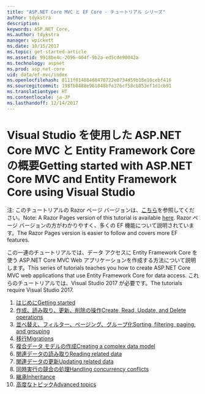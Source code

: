 ```yaml
---
title: "ASP.NET Core MVC と EF Core - チュートリアル シリーズ"
author: tdykstra
description: 
keywords: ASP.NET Core,
ms.author: tdykstra
manager: wpickett
ms.date: 10/15/2017
ms.topic: get-started-article
ms.assetid: 9918be4c-2096-404f-9b2a-ed5cde90042a
ms.technology: aspnet
ms.prod: asp.net-core
uid: data/ef-mvc/index
ms.openlocfilehash: 8111f01488468470722e0734d59b18e10cebf416
ms.sourcegitcommit: 198fb0488e961048bfa376cf58cb853ef1d1cb91
ms.translationtype: HT
ms.contentlocale: ja-JP
ms.lasthandoff: 12/14/2017
---
```

# <a name="getting-started-with-aspnet-core-mvc-and-entity-framework-core-using-visual-studio"></a><span data-ttu-id="fe830-103">Visual Studio を使用した ASP.NET Core MVC と Entity Framework Core の概要</span><span class="sxs-lookup"><span data-stu-id="fe830-103">Getting started with ASP.NET Core MVC and Entity Framework Core using Visual Studio</span></span>

<span data-ttu-id="fe830-104">注: このチュートリアルの Razor ページ バージョンは、[こちら](xref:data/ef-rp/intro)を参照してください。</span><span class="sxs-lookup"><span data-stu-id="fe830-104">Note: A Razor Pages version of this tutorial is available [here](xref:data/ef-rp/intro).</span></span> <span data-ttu-id="fe830-105">Razor ページ バージョンの方がわかりやすく、多くの EF 機能について説明されています。</span><span class="sxs-lookup"><span data-stu-id="fe830-105">The Razor Pages version is easier to follow and covers more EF features.</span></span>

<span data-ttu-id="fe830-106">この一連のチュートリアルでは、データ アクセスに Entity Framework Core を使う ASP.NET Core MVC Web アプリケーションを作成する方法について説明します。</span><span class="sxs-lookup"><span data-stu-id="fe830-106">This series of tutorials teaches you how to create ASP.NET Core MVC web applications that use Entity Framework Core for data access.</span></span> <span data-ttu-id="fe830-107">これらのチュートリアルでは、Visual Studio 2017 が必要です。</span><span class="sxs-lookup"><span data-stu-id="fe830-107">The tutorials require Visual Studio 2017.</span></span>

1. [<span data-ttu-id="fe830-108">はじめに</span><span class="sxs-lookup"><span data-stu-id="fe830-108">Getting started</span></span>](intro.md)
2. [<span data-ttu-id="fe830-109">作成、読み取り、更新、削除の操作</span><span class="sxs-lookup"><span data-stu-id="fe830-109">Create, Read, Update, and Delete operations</span></span>](crud.md)
3. [<span data-ttu-id="fe830-110">並べ替え、フィルター、ページング、グループ化</span><span class="sxs-lookup"><span data-stu-id="fe830-110">Sorting, filtering, paging, and grouping</span></span>](sort-filter-page.md)
4. [<span data-ttu-id="fe830-111">移行</span><span class="sxs-lookup"><span data-stu-id="fe830-111">Migrations</span></span>](migrations.md)
5. [<span data-ttu-id="fe830-112">複合データ モデルの作成</span><span class="sxs-lookup"><span data-stu-id="fe830-112">Creating a complex data model</span></span>](complex-data-model.md)
6. [<span data-ttu-id="fe830-113">関連データの読み取り</span><span class="sxs-lookup"><span data-stu-id="fe830-113">Reading related data</span></span>](read-related-data.md)
7. [<span data-ttu-id="fe830-114">関連データの更新</span><span class="sxs-lookup"><span data-stu-id="fe830-114">Updating related data</span></span>](update-related-data.md)
8. [<span data-ttu-id="fe830-115">同時実行の競合の処理</span><span class="sxs-lookup"><span data-stu-id="fe830-115">Handling concurrency conflicts</span></span>](concurrency.md)
9. [<span data-ttu-id="fe830-116">継承</span><span class="sxs-lookup"><span data-stu-id="fe830-116">Inheritance</span></span>](inheritance.md)
10. [<span data-ttu-id="fe830-117">高度なトピック</span><span class="sxs-lookup"><span data-stu-id="fe830-117">Advanced topics</span></span>](advanced.md)
